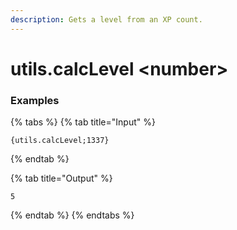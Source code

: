 ```yaml
---
description: Gets a level from an XP count.
---
```


# utils.calcLevel \<number\>

### Examples

{% tabs %}
{% tab title="Input" %}

```text
{utils.calcLevel;1337}
```

{% endtab %}

{% tab title="Output" %}

```text
5
```

{% endtab %}
{% endtabs %}
